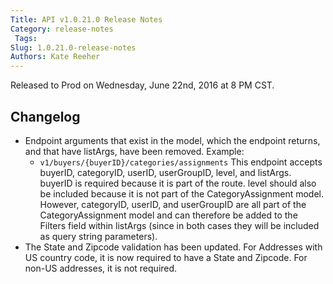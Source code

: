 ```yaml
---
Title: API v1.0.21.0 Release Notes
Category: release-notes
 Tags: 
Slug: 1.0.21.0-release-notes
Authors: Kate Reeher
---
```


Released to Prod on Wednesday, June 22nd, 2016 at 8 PM CST.

## Changelog
- Endpoint arguments that exist in the model, which the endpoint returns, and that have listArgs, have been removed. Example:
 	- `v1/buyers/{buyerID}/categories/assignments` This endpoint accepts buyerID, categoryID, userID, userGroupID, level, and listArgs. buyerID is required because it is part of the route. level should also be included because it is not part of the CategoryAssignment model. However, categoryID, userID, and userGroupID are all part of the CategoryAssignment model and can therefore be added to the Filters field within listArgs (since in both cases they will be included as query string parameters).
- The State and Zipcode validation has been updated. For Addresses with US country code, it is now required to have a State and Zipcode. For non-US addresses, it is not required.
